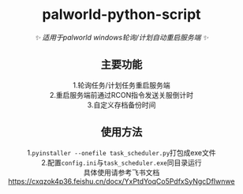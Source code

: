 <div align="center">

# palworld-python-script

_✨ 适用于palworld windows轮询/计划自动重启服务端 ✨_

## 主要功能

1.轮询任务/计划任务重启服务端  
2.重启服务端前通过RCON指令发送关服倒计时  
3.自定义存档备份时间  

## 使用方法

1.`pyinstaller --onefile task_scheduler.py`打包成exe文件  
2.配置`config.ini`与`task_scheduler.exe`同目录运行  
具体使用请参考飞书文档  
https://cxqzok4p36.feishu.cn/docx/YxPtdYoqCo5PdfxSyNgcDfIwnwe